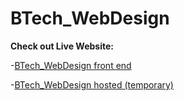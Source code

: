# BTech_WebDesign

**Check out Live Website:** 

-[BTech_WebDesign front end](https://mbharti321.github.io/BTech_WebDesign/)

-[BTech_WebDesign hosted (temporary)](https://btechwebdesign.000webhostapp.com/)

